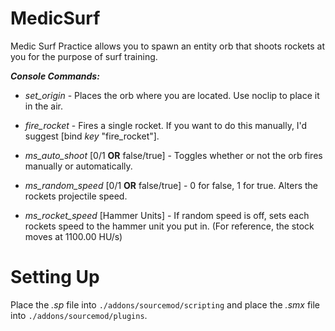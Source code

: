 # MedicSurf

Medic Surf Practice allows you to spawn an entity orb that shoots rockets at you for the purpose of surf training.

***Console Commands:***

* *set_origin* - Places the orb where you are located. Use noclip to place it in the air.

* *fire_rocket* - Fires a single rocket. If you want to do this manually, I'd suggest [bind *key* "fire_rocket"].

* *ms_auto_shoot* [0/1 **OR** false/true] - Toggles whether or not the orb fires manually or automatically.

* *ms_random_speed* [0/1 **OR** false/true] - 0 for false, 1 for true. Alters the rockets projectile speed.

* *ms_rocket_speed* [Hammer Units] - If random speed is off, sets each rockets speed to the hammer unit you put in. (For reference, the stock moves at 1100.00 HU/s)

# Setting Up

Place the *.sp* file into `./addons/sourcemod/scripting` and place the *.smx* file into `./addons/sourcemod/plugins`.
